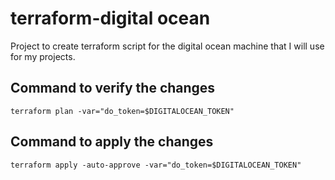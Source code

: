 # terraform-digital ocean

Project to create terraform script for the digital ocean machine that I will use for my projects.


## Command to verify the changes

`terraform plan -var="do_token=$DIGITALOCEAN_TOKEN"`

## Command to apply the changes

`terraform apply -auto-approve -var="do_token=$DIGITALOCEAN_TOKEN"`